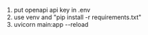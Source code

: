 1. put openapi api key in .env
2. use venv and "pip install -r requirements.txt"
3. uvicorn main:app --reload